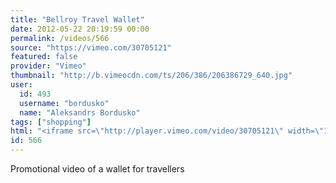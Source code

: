 ```yaml
---
title: "Bellroy Travel Wallet"
date: 2012-05-22 20:19:59 00:00
permalink: /videos/566
source: "https://vimeo.com/30705121"
featured: false
provider: "Vimeo"
thumbnail: "http://b.vimeocdn.com/ts/206/386/206386729_640.jpg"
user:
  id: 493
  username: "bordusko"
  name: "Aleksandrs Bordusko"
tags: ["shopping"]
html: "<iframe src=\"http://player.vimeo.com/video/30705121\" width=\"1280\" height=\"720\" frameborder=\"0\" webkitallowfullscreen mozallowfullscreen allowfullscreen></iframe>"
id: 566
---
```


Promotional video of a wallet for travellers